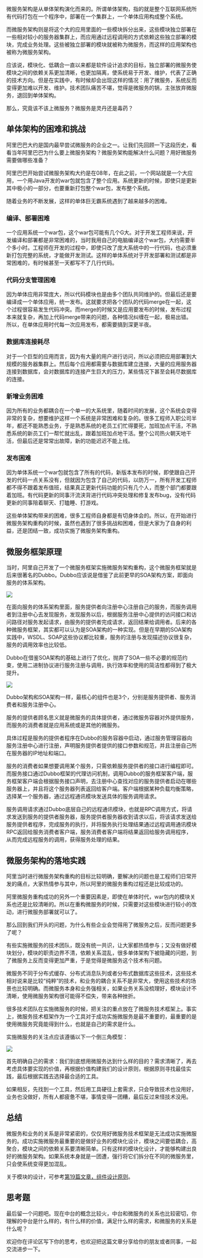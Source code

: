 微服务架构是从单体架构演化而来的。所谓单体架构，指的就是整个互联网系统所有代码打包在一个程序中，部署在一个集群上，一个单体应用构成整个系统。

而微服务架构则是将这个大的应用里面的一些模块拆分出来，这些模块独立部署在一些相对较小的服务器集群上，而应用通过远程调用的方式依赖这些独立部署的模块，完成业务处理。这些被独立部署的模块就被称为微服务，而这样的应用架构也被称为微服务架构。

应该说，模块化、低耦合一直以来都是软件设计追求的目标，独立部署的微服务使模块之间的依赖关系更加清晰，也更加隔离，使系统易于开发、维护，代表了正确的技术方向。但是在实践中，有时候却会出现这样的情况：用了微服务，系统反而变得更加难以开发、维护。技术团队痛苦不堪，觉得是微服务的锅，主张放弃微服务，退回到单体架构。

那么，究竟该不该上微服务？微服务是灵丹还是毒药？

## 单体架构的困难和挑战

阿里巴巴大约是国内最早尝试微服务的企业之一。让我们先回顾一下这段历史，看看当年阿里巴巴为什么要上微服务架构？微服务架构能解决什么问题？用好微服务需要做哪些准备？

阿里巴巴开始尝试微服务架构大约是在08年，在此之前，一个网站就是一个大应用，一个用Java开发的war包就包含了整个应用。系统更新的时候，即使只是更新其中极小的一部分，也要重新打包整个war包，发布整个系统。

随着业务的不断发展，这样的单体巨无霸系统遇到了越来越多的困难。

### 编译、部署困难

一个应用系统一个war包，这个war包可能有几个G大。对于开发工程师来说，开发编译和部署都是非常困难的，当时我用自己的电脑编译这个war包，大约需要半个多小时。工程师在开发的过程中，即使只改了庞大系统中的一行代码，也必须重新打包完整的系统，才能做开发测试。这样的单体系统对于开发部署和测试都是非常困难的，有时候甚至一天都写不了几行代码。

### 代码分支管理困难

因为单体应用非常庞大，所以代码模块也是由多个团队共同维护的。但最后还是要编译成一个单体应用，统一发布。这就要求把各个团队的代码merge在一起，这个过程很容易发生代码冲突。而merge的时候又是应用要发布的时候，发布过程本来就复杂，再加上代码merge带来的问题，各种情况纠缠在一起，极易出错。所以，在单体应用时代每一次应用发布，都需要搞到深更半夜。

### 数据库连接耗尽

对于一个巨型的应用而言，因为有大量的用户进行访问，所以必须把应用部署到大规模的服务器集群上。然后每个应用都需要与数据库建立连接，大量的应用服务器连接到数据库，会对数据库的连接产生巨大的压力，某些情况下甚至会耗尽数据库的连接。

### 新增业务困难

因为所有的业务都耦合在一个单一的大系统里，随着时间的发展，这个系统会变得非常的复杂，想要维护这样一个系统是非常困难和复杂的。很多工程师入职公司半年，都还不能熟悉业务，于是熟悉系统的老员工们忙得要死，加班加点干活，不熟悉系统的新员工们一帮忙就出乱，跟着加班加点地干活。整个公司热火朝天地干活，但最后还是常常出故障，新的功能迟迟不能上线。

### 发布困难

因为单体系统一个war包就包含了所有的代码，新版本发布的时候，即使跟自己开发的代码一点关系没有，但就因为包含了自己的代码，以防万一，所有开发工程师都不得不跟着发布值班，结果真正更新代码功能的只有几个人，而整个部门都要跟着加班。有代码更新的同事汗流浃背进行代码冲突处理和修复发布bug，没有代码更新的同事陪着聊天、打瞌睡、打游戏。

这些单体架构带来的困难，很多工程师自身都是有切身体会的。所以，在开始进行微服务架构重构的时候，虽然也遇到了很多挑战和困难，但是大家为了自身的利益，还是团结一致，成功实施了微服务架构重构。

## 微服务框架原理

当时，阿里自己开发了一个微服务框架实施微服务架构重构，这个微服务框架就是后来很著名的Dubbo。Dubbo应该说是借鉴了此前更早的SOA架构方案，即面向服务的体系架构。

![](https://static001.geekbang.org/resource/image/fb/b1/fb06394d6cf986ef4f92fe2ef64f91b1.png?wh=880%2A650)

在面向服务的体系架构里面，服务提供者向注册中心注册自己的服务，而服务调用者到注册中心去发现服务，发现服务以后，根据服务注册中心提供的访问接口和访问路径对服务发起请求，由服务的提供者完成请求，返回结果给调用者。后来的各种微服务框架，其实都可以认为是SOA架构的一种实现。但是在早期的SOA架构实践中，WSDL、SOAP这些协议都比较重，服务的注册与发现描述协议很复杂，服务的调用效率也比较低。

Dubbo在借鉴SOA架构的基础上进行了优化，抛弃了SOA一些不必要的规范约束，使用二进制协议进行服务注册与调用，执行效率和使用的简洁性都得到了极大提升。

![](https://static001.geekbang.org/resource/image/94/8f/949c822a95180ce269a4a8c2e8ffcf8f.png?wh=1446%2A784)

Dubbo架构和SOA架构一样，最核心的组件也是3个，分别是服务提供者、服务消费者和服务注册中心。

服务的提供者顾名思义就是微服务的具体提供者，通过微服务容器对外提供服务，而服务的消费者就是应用系统或是其他的微服务。

具体过程是服务的提供者程序在Dubbo的服务容器中启动，通过服务管理容器向服务注册中心进行注册，声明服务提供者提供的接口参数和规范，并且注册自己所在服务器的IP地址和端口。

服务的消费者如果想要调用某个服务，只需依赖服务提供者的接口进行编程即可。而服务接口通过Dubbo框架的代理访问机制，调用Dubbo的服务框架客户端，服务框架客户端会根据服务接口声明，去注册中心查找对应的服务提供者启动在哪些服务器上，并且将这个服务器列表返回给客户端。客户端根据某种负载均衡策略，选择某一个服务器，通过远程通讯模块发送具体的服务调用请求。

服务调用请求通过Dubbo底层自己的远程通讯模块，也就是RPC调用方式，将请求发送到服务的提供者服务器，服务提供者服务器收到请求以后，将该请求发送给服务提供者程序，完成服务的执行，并将服务执行处理结果通过远程调用通讯模块RPC返回给服务消费者客户端，服务消费者客户端将结果返回给服务调用程序，从而完成远程服务的调用，获得服务处理的结果。

## 微服务架构的落地实践

阿里当时进行微服务架构重构的目标比较明确，要解决的问题也是工程师们日常开发的痛点，大家热情参与其中，所以阿里的微服务重构过程还是比较成功的。

阿里微服务重构成功的另外一个重要因素是，即使在单体时代，war包内的模块关系也还是比较清晰的。所以在重构微服务的时候，只需要对这些模块进行较小的改动，进行微服务部署就可以了。

那么回到我们开头的问题，为什么有些企业会觉得用了微服务之后，反而问题更多了呢？

有些实施微服务的技术团队，既没有统一共识，让大家都热情参与；又没有做好模块划分，模块的职责边界不清，依赖关系混乱，很多单体架构下被隐藏的问题，到了微服务上反而变得更加严重，于是觉得是微服务这个技术有问题。

微服务不同于分布式缓存、分布式消息队列或者分布式数据库这些技术，这些技术相对说来是比较“纯粹”的技术，和业务的耦合关系不是非常大，使用这些技术的场景也比较明确。而微服务本身和业务强相关，如果业务关系没梳理好，模块设计不清晰，使用微服务架构很可能得不偿失，带来各种挫折。

很多技术团队在实施微服务的时候，把关注的重点放在了微服务技术框架上。事实上，微服务技术框架作为一个工具对于成功实施微服务是最不重要的，最重要的是使用微服务究竟能得到什么，也就是自己的需求是什么。

实施微服务的关注点应该遵循以下一个倒三角模型：

![](https://static001.geekbang.org/resource/image/04/7f/04aea38c47791a1a407e2e636e11577f.jpg?wh=808%2A762)

首先明确自己的需求：我们到底想用微服务达到什么样的目的？需求清晰了，再去考虑具体要实现的价值，再根据价值构建我们的设计原则，根据原则寻找最佳实践，最后根据实践去选择最合适的工具。

如果相反，先找到一个工具，然后用工具硬往上套需求，只会导致技术也没用好，业务也没做好，所有人都疲惫不堪，事情变得一团糟，最后反过来怪技术没用。

## 总结

微服务和业务的关系是非常紧密的，仅仅用好微服务技术框架是无法成功实施微服务的。成功实施微服务最重要的是做好业务的模块化设计，模块之间要低耦合，高聚合，模块之间的依赖关系要清晰简单。只有这样的模块化设计，才能够构建出良好的微服务架构。如果系统本身就是一团遭，强行将它们拆分在不同的微服务里，只会使系统变得更加混乱。

关于模块的设计，可参考[第19篇文章，](https://time.geekbang.org/column/article/185043)[组件设计原则](https://time.geekbang.org/column/article/185043)。

## 思考题

最后留一个问题吧。现在中台的概念比较火，中台和微服务的关系也比较密切，你理解的中台是什么样的，有什么样的价值，满足什么样的需求，和微服务的关系是什么呢？

欢迎你在评论区写下你的思考，也欢迎把这篇文章分享给你的朋友或者同事，一起交流进步一下。